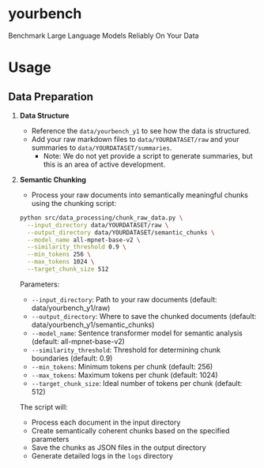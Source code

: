 # yourbench
Benchmark Large Language Models Reliably On Your Data

# Usage
## Data Preparation

1. **Data Structure**
   - Reference the `data/yourbench_y1` to see how the data is structured.
   - Add your raw markdown files to `data/YOURDATASET/raw` and your summaries to `data/YOURDATASET/summaries`.
     - Note: We do not yet provide a script to generate summaries, but this is an area of active development.

2. **Semantic Chunking**
   - Process your raw documents into semantically meaningful chunks using the chunking script:
   ```bash
   python src/data_processing/chunk_raw_data.py \
     --input_directory data/YOURDATASET/raw \
     --output_directory data/YOURDATASET/semantic_chunks \
     --model_name all-mpnet-base-v2 \
     --similarity_threshold 0.9 \
     --min_tokens 256 \
     --max_tokens 1024 \
     --target_chunk_size 512
   ```

   Parameters:
   - `--input_directory`: Path to your raw documents (default: data/yourbench_y1/raw)
   - `--output_directory`: Where to save the chunked documents (default: data/yourbench_y1/semantic_chunks)
   - `--model_name`: Sentence transformer model for semantic analysis (default: all-mpnet-base-v2)
   - `--similarity_threshold`: Threshold for determining chunk boundaries (default: 0.9)
   - `--min_tokens`: Minimum tokens per chunk (default: 256)
   - `--max_tokens`: Maximum tokens per chunk (default: 1024)
   - `--target_chunk_size`: Ideal number of tokens per chunk (default: 512)

   The script will:
   - Process each document in the input directory
   - Create semantically coherent chunks based on the specified parameters
   - Save the chunks as JSON files in the output directory
   - Generate detailed logs in the `logs` directory
